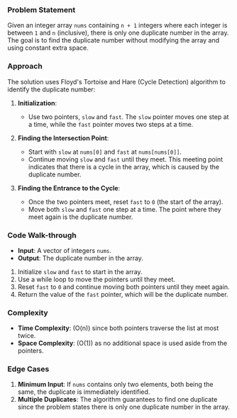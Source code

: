 ### Problem Statement
Given an integer array `nums` containing `n + 1` integers where each integer is between `1` and `n` (inclusive), there is only one duplicate number in the array. The goal is to find the duplicate number without modifying the array and using constant extra space.

### Approach
The solution uses Floyd's Tortoise and Hare (Cycle Detection) algorithm to identify the duplicate number:

1. **Initialization**:
   - Use two pointers, `slow` and `fast`. The `slow` pointer moves one step at a time, while the `fast` pointer moves two steps at a time.

2. **Finding the Intersection Point**:
   - Start with `slow` at `nums[0]` and `fast` at `nums[nums[0]]`.
   - Continue moving `slow` and `fast` until they meet. This meeting point indicates that there is a cycle in the array, which is caused by the duplicate number.

3. **Finding the Entrance to the Cycle**:
   - Once the two pointers meet, reset `fast` to `0` (the start of the array).
   - Move both `slow` and `fast` one step at a time. The point where they meet again is the duplicate number.

### Code Walk-through
- **Input**: A vector of integers `nums`.
- **Output**: The duplicate number in the array.

1. Initialize `slow` and `fast` to start in the array.
2. Use a while loop to move the pointers until they meet.
3. Reset `fast` to `0` and continue moving both pointers until they meet again.
4. Return the value of the `fast` pointer, which will be the duplicate number.

### Complexity
- **Time Complexity**: \(O(n)\) since both pointers traverse the list at most twice.
- **Space Complexity**: \(O(1)\) as no additional space is used aside from the pointers.

### Edge Cases
1. **Minimum Input**: If `nums` contains only two elements, both being the same, the duplicate is immediately identified.
2. **Multiple Duplicates**: The algorithm guarantees to find one duplicate since the problem states there is only one duplicate number in the array.
